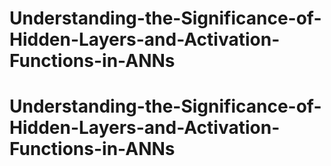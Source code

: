 # Understanding-the-Significance-of-Hidden-Layers-and-Activation-Functions-in-ANNs
# Understanding-the-Significance-of-Hidden-Layers-and-Activation-Functions-in-ANNs
